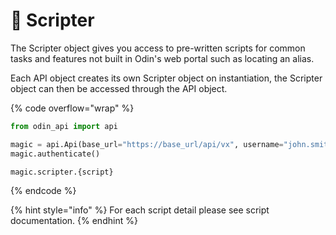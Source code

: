 # 🤖 Scripter

The Scripter object gives you access to pre-written scripts for common tasks and features not built in Odin's web portal such as locating an alias.

Each API object creates its own Scripter object on instantiation, the Scripter object can then be accessed through the API object.

{% code overflow="wrap" %}
```python
from odin_api import api

magic = api.Api(base_url="https://base_url/api/vx", username="john.smith", password="ODIN_INSTANCE_1")
magic.authenticate()

magic.scripter.{script}
```
{% endcode %}

{% hint style="info" %}
For each script detail please see script documentation.
{% endhint %}
